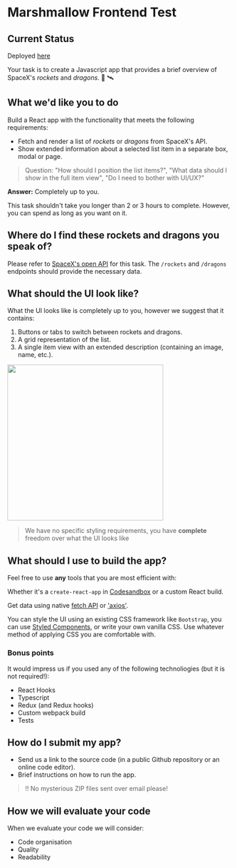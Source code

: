 # Marshmallow Frontend Test

## Current Status

Deployed [here](rockets-and-dragons.surge.sh/)

Your task is to create a Javascript app that provides a brief overview of SpaceX's _rockets_ and _dragons_. 🚀 🛰

## What we'd like you to do

Build a React app with the functionality that meets the following requirements:

- Fetch and render a list of _rockets_ or _dragons_ from SpaceX's API.
- Show extended information about a selected list item in a separate box, modal or page.

> Question: "How should I position the list items?", "What data should I show in the full item view", "Do I need to bother with UI/UX?"

**Answer:** Completely up to you.

This task shouldn't take you longer than 2 or 3 hours to complete. However, you can spend as long as you want on it.

## Where do I find these rockets and dragons you speak of?

Please refer to [SpaceX's open API](https://docs.spacexdata.com/) for this task. The `/rockets` and `/dragons` endpoints should provide the necessary data.

## What should the UI look like?

What the UI looks like is completely up to you, however we suggest that it contains:

1. Buttons or tabs to switch between rockets and dragons.
2. A grid representation of the list.
3. A single item view with an extended description (containing an image, name, etc.).

<img src="./testUI.jpg" height="350">

> We have no specific styling requirements, you have **complete** freedom over what the UI looks like

## What should I use to build the app?

Feel free to use **any** tools that you are most efficient with:

Whether it's a `create-react-app` in [Codesandbox](https://codesandbox.io/) or a custom React build.

Get data using native [fetch API](https://developer.mozilla.org/en-US/docs/Web/API/Fetch_API) or ['axios'](https://github.com/axios/axios).

You can style the UI using an existing CSS framework like `Bootstrap`, you can use [Styled Components](https://styled-components.com/), or write your own vanilla CSS. Use whatever method of applying CSS you are comfortable with.

### Bonus points

It would impress us if you used any of the following technoliogies (but it is not required!):

- React Hooks
- Typescript
- Redux (and Redux hooks)
- Custom webpack build
- Tests

## How do I submit my app?

- Send us a link to the source code (in a public Github repository or an online code editor).
- Brief instructions on how to run the app.

> !! No mysterious ZIP files sent over email please!

## How we will evaluate your code

When we evaluate your code we will consider:

- Code organisation
- Quality
- Readability